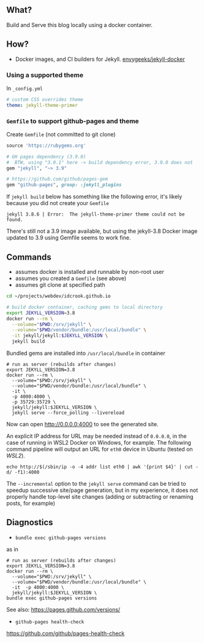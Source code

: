 What?
-----

Build and Serve this blog locally using a docker container.

How?
----

-	Docker images, and CI builders for Jekyll. [envygeeks/jekyll-docker](https://github.com/envygeeks/jekyll-docker)

### Using a supported theme

In `_config.yml`

```yaml
# custom CSS overrides theme
theme: jekyll-theme-primer
```

### `Gemfile` to support github-pages and theme

Create `Gemfile` (not committed to git clone)

```ruby
source 'https://rubygems.org'

# GH pages dependency (3.9.0)
#  BTW, using "3.9.1" here -> build dependency error, 3.9.0 does not
gem "jekyll", "~> 3.9"

# https://github.com/github/pages-gem
gem "github-pages", group: :jekyll_plugins
```

If `jekyll build` below has something like the following error, it's likely because you did not create your `Gemfile`

```
jekyll 3.8.6 | Error:  The jekyll-theme-primer theme could not be found.
```

There's still not a 3.9 image available, but using the jekyll-3.8 Docker image updated to 3.9 using Gemfile seems to work fine.

Commands
--------

-	assumes docker is installed and runnable by non-root user
-	assumes you created a `Gemfile` (see above)
-	assumes git clone at specified path

```bash
cd ~/projects/webdev/idcrook.github.io

# build docker container, caching gems to local directory
export JEKYLL_VERSION=3.8
docker run --rm \
  --volume="$PWD:/srv/jekyll" \
  --volume="$PWD/vendor/bundle:/usr/local/bundle" \
  -it jekyll/jekyll:$JEKYLL_VERSION \
  jekyll build
```

Bundled gems are installed into `/usr/local/bundle` in container

```
# run as server (rebuilds after changes)
export JEKYLL_VERSION=3.8
docker run --rm \
  --volume="$PWD:/srv/jekyll" \
  --volume="$PWD/vendor/bundle:/usr/local/bundle" \
  -it \
  -p 4000:4000 \
  -p 35729:35729 \
  jekyll/jekyll:$JEKYLL_VERSION \
  jekyll serve --force_polling --livereload
```

Now can open http://0.0.0.0:4000 to see the generated site.

An explicit IP address for URL may be needed instead of `0.0.0.0`, in the case of running in WSL2 Docker on Windows, for example. The following command pipeline will output an URL for `eth0` device in Ubuntu (tested on *WSL2*).

```
echo http://$(/sbin/ip -o -4 addr list eth0 | awk '{print $4}' | cut -d/ -f1):4000
```

The `--incremental` option to the `jekyll serve` command can be tried to speedup successive site/page generation, but in my experience, it does not properly handle top-level site changes (adding or subtracting or renaming posts, for example)

Diagnostics
-----------

-	`bundle exec github-pages versions`

as in

```
# run as server (rebuilds after changes)
export JEKYLL_VERSION=3.8
docker run --rm \
  --volume="$PWD:/srv/jekyll" \
  --volume="$PWD/vendor/bundle:/usr/local/bundle" \
  -it  -p 4000:4000 \
  jekyll/jekyll:$JEKYLL_VERSION \
bundle exec github-pages versions
```

See also: https://pages.github.com/versions/

-	`github-pages health-check`

https://github.com/github/pages-health-check
